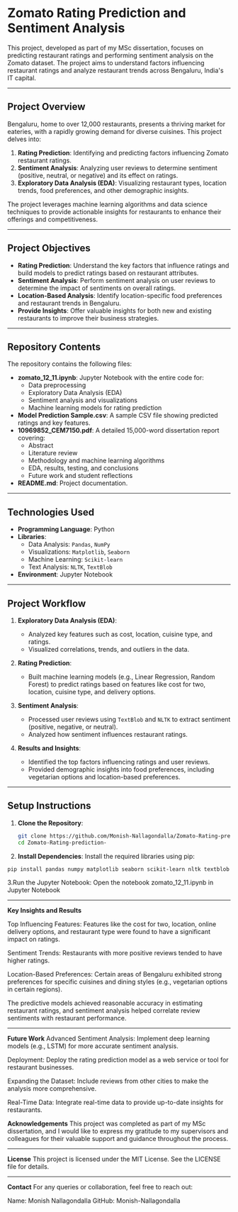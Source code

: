 # Zomato Rating Prediction and Sentiment Analysis

This project, developed as part of my MSc dissertation, focuses on predicting restaurant ratings and performing sentiment analysis on the Zomato dataset. The project aims to understand factors influencing restaurant ratings and analyze restaurant trends across Bengaluru, India's IT capital.

---

## **Project Overview**

Bengaluru, home to over 12,000 restaurants, presents a thriving market for eateries, with a rapidly growing demand for diverse cuisines. This project delves into:

1. **Rating Prediction**: Identifying and predicting factors influencing Zomato restaurant ratings.
2. **Sentiment Analysis**: Analyzing user reviews to determine sentiment (positive, neutral, or negative) and its effect on ratings.
3. **Exploratory Data Analysis (EDA)**: Visualizing restaurant types, location trends, food preferences, and other demographic insights.

The project leverages machine learning algorithms and data science techniques to provide actionable insights for restaurants to enhance their offerings and competitiveness.

---

## **Project Objectives**

- **Rating Prediction**: Understand the key factors that influence ratings and build models to predict ratings based on restaurant attributes.
- **Sentiment Analysis**: Perform sentiment analysis on user reviews to determine the impact of sentiments on overall ratings.
- **Location-Based Analysis**: Identify location-specific food preferences and restaurant trends in Bengaluru.
- **Provide Insights**: Offer valuable insights for both new and existing restaurants to improve their business strategies.

---

## **Repository Contents**

The repository contains the following files:

- **zomato_12_11.ipynb**: Jupyter Notebook with the entire code for:
  - Data preprocessing
  - Exploratory Data Analysis (EDA)
  - Sentiment analysis and visualizations
  - Machine learning models for rating prediction
- **Model Prediction Sample.csv**: A sample CSV file showing predicted ratings and key features.
- **10969852_CEM7150.pdf**: A detailed 15,000-word dissertation report covering:
  - Abstract
  - Literature review
  - Methodology and machine learning algorithms
  - EDA, results, testing, and conclusions
  - Future work and student reflections
- **README.md**: Project documentation.

---

## **Technologies Used**

- **Programming Language**: Python
- **Libraries**:
  - Data Analysis: `Pandas`, `NumPy`
  - Visualizations: `Matplotlib`, `Seaborn`
  - Machine Learning: `Scikit-learn`
  - Text Analysis: `NLTK`, `TextBlob`
- **Environment**: Jupyter Notebook

---

## **Project Workflow**

1. **Exploratory Data Analysis (EDA)**:
   - Analyzed key features such as cost, location, cuisine type, and ratings.
   - Visualized correlations, trends, and outliers in the data.

2. **Rating Prediction**:
   - Built machine learning models (e.g., Linear Regression, Random Forest) to predict ratings based on features like cost for two, location, cuisine type, and delivery options.

3. **Sentiment Analysis**:
   - Processed user reviews using `TextBlob` and `NLTK` to extract sentiment (positive, negative, or neutral).
   - Analyzed how sentiment influences restaurant ratings.

4. **Results and Insights**:
   - Identified the top factors influencing ratings and user reviews.
   - Provided demographic insights into food preferences, including vegetarian options and location-based preferences.

---

## **Setup Instructions**

1. **Clone the Repository**:
   ```bash
   git clone https://github.com/Monish-Nallagondalla/Zomato-Rating-prediction-.git
   cd Zomato-Rating-prediction-
   
2. **Install Dependencies**: Install the required libraries using pip:
  ```bash
  pip install pandas numpy matplotlib seaborn scikit-learn nltk textblob
  ```
3.Run the Jupyter Notebook: Open the notebook zomato_12_11.ipynb in Jupyter Notebook
  
---

**Key Insights and Results**

Top Influencing Features: Features like the cost for two, location, online delivery options, and restaurant type were found to have a significant impact on ratings.

Sentiment Trends: Restaurants with more positive reviews tended to have higher ratings.

Location-Based Preferences: Certain areas of Bengaluru exhibited strong preferences for specific cuisines and dining styles (e.g., vegetarian options in certain regions).

The predictive models achieved reasonable accuracy in estimating restaurant ratings, and sentiment analysis helped correlate review sentiments with restaurant performance.

---

**Future Work**
Advanced Sentiment Analysis: Implement deep learning models (e.g., LSTM) for more accurate sentiment analysis.

Deployment: Deploy the rating prediction model as a web service or tool for restaurant businesses.

Expanding the Dataset: Include reviews from other cities to make the analysis more comprehensive.

Real-Time Data: Integrate real-time data to provide up-to-date insights for restaurants.

**Acknowledgements**
This project was completed as part of my MSc dissertation, and I would like to express my gratitude to my supervisors and colleagues for their valuable support and guidance throughout the process.

---
**License**
This project is licensed under the MIT License. See the LICENSE file for details.

---

**Contact**
For any queries or collaboration, feel free to reach out:

Name: Monish Nallagondalla
GitHub: Monish-Nallagondalla
